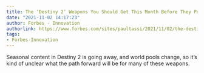 ```yaml
---
title: The ‘Destiny 2’ Weapons You Should Get This Month Before They Possibly Disappear
date: "2021-11-02 14:17:23"
author: Forbes - Innovation
authorlink: https://www.forbes.com/sites/paultassi/2021/11/02/the-destiny-2-weapons-you-should-get-this-month-before-they-possibly-disappear/
tags:
- Forbes-Innovation
---
```

Seasonal content in Destiny 2 is going away, and world pools change, so it’s kind of unclear what the path forward will be for many of these weapons.